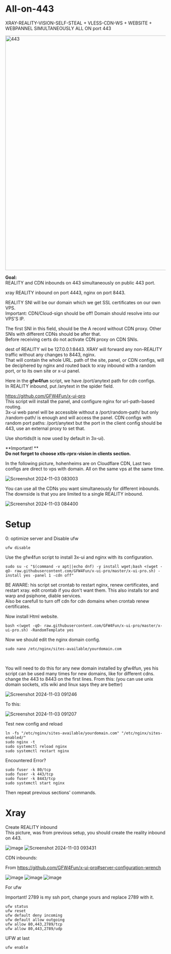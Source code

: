 # All-on-443
XRAY-REALITY-VISION-SELF-STEAL + VLESS-CDN-WS + WEBSITE + WEBPANNEL SIMULTANEOUSLY  ALL ON port 443


<img width="738" alt="443" src="https://github.com/user-attachments/assets/294fbd7e-a445-4969-83c8-6821795fb88e">
<br />



**Goal:**<br /> 
REALITY and CDN inbounds on 443 simultaneously on public 443 port.

xray REALITY inbound on port 4443, nginx on port 8443.


REALITY SNI will be our domain which we get SSL certificates on our own VPS.<br />Important: CDN/Cloud-sign should be off! Domain should resolve into our VPS'S IP.


The first SNI in this field, should be the A record without CDN proxy. Other SNIs with different CDNs should be after that.<br />
Before receiving certs do not activate CDN proxy on CDN SNIs.


dest of REALITY wil be 127.0.0.1:8443. XRAY will forward any non-REALITY traffic without any changes to 8443, nginx.<br />
That will contain the whole URL. path of the site, panel, or CDN configs, will be deciphered by nginx and routed back to xray inbound with a random port, or to its own site or x-ui panel.


Here in the **gfw4fun** script, we have /port/anytext path for cdn configs.<br />
In REALITY inbound, put /anytext in the spider field.<br />


https://github.com/GFW4Fun/x-ui-pro<br />
This script will install the panel, and configure nginx for url-path-based routing.<br />
3x-ui web panel will be accessible without a /port/random-path/ but only /random-path/ is enough and will access the panel. CDN configs with random port paths: /port/anytext but the port in the client config should be 443, use an external proxy to set that.<br />



Use shortids(It is now used by default in 3x-ui).<br />

**Important!
**<br />**Do not forget to choose xtls-rprx-vision in clients section.**<br />


In the following picture, hohenheims are on Cloudflare CDN, Last two configs are direct to vps with domain. All on the same vps at the same time.


![Screenshot 2024-11-03 083003](https://github.com/user-attachments/assets/820e9639-91df-4626-b780-7cddc20d658e)


You can use all the CDNs you want simultaneously for different inbounds.<br />
The downside is that you are limited to a single REALITY inbound.<br />


![Screenshot 2024-11-03 084400](https://github.com/user-attachments/assets/4b8cde2e-7276-4778-bca4-c6ada979c2eb)


# Setup

0: optimize server and Disable ufw
```
ufw disable
```



Use the gfw4fun script to install 3x-ui and nginx with its configuration.
```
sudo su -c "$(command -v apt||echo dnf) -y install wget;bash <(wget -qO- raw.githubusercontent.com/GFW4Fun/x-ui-pro/master/x-ui-pro.sh) -install yes -panel 1 -cdn off"
```
BE AWARE: his script set crontab to restart nginx, renew certificates, and restart xray. edit crontab if you don't want them.
This also installs tor and warp and psiphone, diable services.<br />
Also be carefull to turn off cdn for cdn domains when crontab renew certificates.


Now install Html website.
```
bash <(wget -qO- raw.githubusercontent.com/GFW4Fun/x-ui-pro/master/x-ui-pro.sh) -RandomTemplate yes
```


Now we should edit the nginx domain config.
```
sudo nano /etc/nginx/sites-available/yourdomain.com
```
<br />

You will need to do this for any new domain installed by gfw4fun, yes his script can be used many times for new domains, like for different cdns.<br />
change the 443 to 8443 on the first lines. From this:
(you can use unix domain sockets, xtls wiki and linux says they are better)

![Screenshot 2024-11-03 091246](https://github.com/user-attachments/assets/292dc711-22a8-470f-8012-6aa05c1c55a9)


To this:


![Screenshot 2024-11-03 091207](https://github.com/user-attachments/assets/e395e357-5959-4c1d-b7ce-1c21de24cbc4)


Test new config and reload
```
ln -fs "/etc/nginx/sites-available/yourdomain.com" "/etc/nginx/sites-enabled/"
sudo nginx -t
sudo systemctl reload nginx
sudo systemctl restart nginx
```


Encountered Error?
```
sudo fuser -k 80/tcp
sudo fuser -k 443/tcp
sudo fuser -k 8443/tcp
sudo systemctl start nginx
```
Then repeat previous sections' commands.

# Xray 

Create REALITY inbound<br />
This picture, was from previous setup, you should create the reality inbound on 443.


![image](https://github.com/user-attachments/assets/d987f9fb-d11b-4c56-a61f-230b74432b5c)
![Screenshot 2024-11-03 093431](https://github.com/user-attachments/assets/713697e2-153e-4a34-a511-3bb76b476de2)


CDN inbounds:<br />


From https://github.com/GFW4Fun/x-ui-pro#server-configuration-wrench <br />


![image](https://github.com/user-attachments/assets/4db3a6c3-62a1-4abe-bda6-171cf0ad2bc7)
![image](https://github.com/user-attachments/assets/e9ab2e33-71b1-45f0-9b77-0469cd69d81f)
![image](https://github.com/user-attachments/assets/7f914763-564d-464f-a10d-c7bdde12e5cb)




For ufw

Important! 2789 is my ssh port, change yours and replace 2789 with it.
```
ufw status
ufw reset
ufw default deny incoming
ufw default allow outgoing
ufw allow 80,443,2789/tcp
ufw allow 80,443,2789/udp
```

UFW at last
```
ufw enable
```



